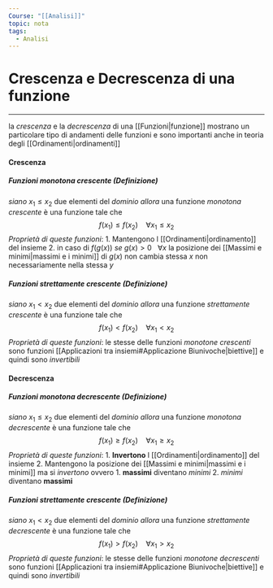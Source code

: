 ```yaml
---
Course: "[[Analisi]]"
topic: nota
tags:
  - Analisi
---
```

# Crescenza e Decrescenza di una funzione
---
la _crescenza_ e la _decrescenza_ di una [[Funzioni|funzione]] mostrano un particolare tipo di andamenti delle funzioni e sono importanti anche in teoria degli [[Ordinamenti|ordinamenti]] 

#### Crescenza 
##### Funzioni monotona crescente (Definizione)
_siano_ $x_{1}\leq x_{2}$ due elementi del _dominio_
_allora_ una funzione _monotona crescente_ è una funzione tale che $$f(x_{1})\leq f(x_{2}) \ \ \ \ \forall x_{1}\leq x_{2}$$
_Proprietà di queste funzioni_:
	1. Mantengono l [[Ordinamenti|ordinamento]] del insieme
	2. in caso di $f(g(x))$ _se_ $g(x)>0 \ \ \ \forall x$ la posizione dei [[Massimi e minimi|massimi e i minimi]] di $g(x)$ non cambia stessa $x$ non necessariamente nella stessa $y$ 

##### Funzioni strettamente crescente (Definizione)
_siano_ $x_{1}< x_{2}$ due elementi del _dominio_
_allora_ una funzione _strettamente crescente_ è una funzione tale che $$f(x_{1})<f(x_{2}) \ \ \ \ \forall x_{1}<x_{2}$$
_Proprietà di queste funzioni_:
	le stesse delle funzioni _monotone crescenti_ 
	sono funzioni [[Applicazioni tra insiemi#Applicazione Biunivoche|biettive]] e quindi sono _invertibili_


#### Decrescenza
##### Funzioni monotona decrescente (Definizione)
_siano_ $x_{1}\leq x_{2}$ due elementi del _dominio_
_allora_ una funzione _monotona decrescente_ è una funzione tale che $$f(x_{1})\geq f(x_{2}) \ \ \ \ \forall x_{1}\geq x_{2}$$
_Proprietà di queste funzioni_:
	1. __Invertono__ l [[Ordinamenti|ordinamento]] del insieme
	2. Mantengono la posizione dei [[Massimi e minimi|massimi e i minimi]]  ma si _invertono_ ovvero 
		1. __massimi__ diventano _minimi_
		2. _minimi_ diventano __massimi__

##### Funzioni strettamente crescente (Definizione)
_siano_ $x_{1}< x_{2}$ due elementi del _dominio_
_allora_ una funzione _strettamente decrescente_ è una funzione tale che $$f(x_{1})>f(x_{2}) \ \ \ \ \forall x_{1}>x_{2}$$
_Proprietà di queste funzioni_:
	le stesse delle funzioni _monotone decrescenti_ 
	sono funzioni [[Applicazioni tra insiemi#Applicazione Biunivoche|biettive]] e quindi sono _invertibili_


